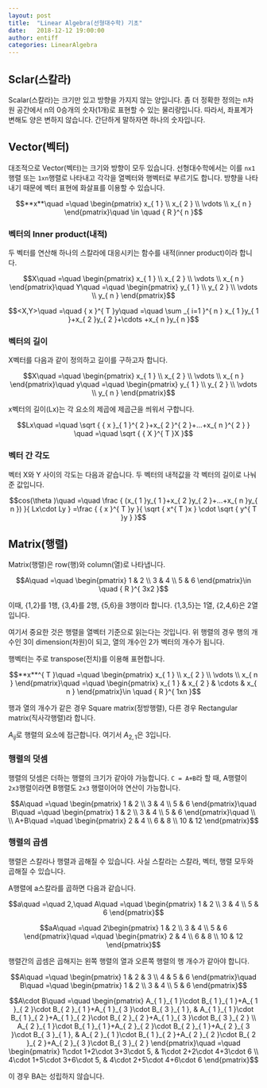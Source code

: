 ```yaml
---
layout: post
title:  "Linear Algebra(선형대수학) 기초"
date:   2018-12-12 19:00:00
author: entiff
categories: LinearAlgebra
---
```


## Sclar(스칼라)

Scalar(스칼라)는 크기만 있고 방향을 가지지 않는 양입니다. 좀 더 정확한 정의는 n차원 공간에서 n의 0승개의 숫자(1개)로 표현할 수 있는 물리량입니다. 따라서, 좌표계가 변해도 양은 변하지 않습니다. 간단하게 말하자면 하나의 숫자입니다.

## Vector(벡터)

대조적으로 Vector(벡터)는 크기와 방향이 모두 있습니다. 선형대수학에서는 이를 `nx1`행렬 또는 `1xn`행렬로 나타내고 각각을 열벡터와 행벡터로 부르기도 합니다. 방향을 나타내기 때문에 벡터 표현에 화살표를 이용할 수 있습니다.

$$**x**\quad =\quad \begin{pmatrix} x_{ 1 } \\ x_{ 2 } \\ \vdots  \\ x_{ n } \end{pmatrix}\quad \in \quad { R }^{ n }$$

### 벡터의 Inner product(내적)

두 벡터를 연산해 하나의 스칼라에 대응시키는 함수를 내적(inner product)이라 합니다.

$$X\quad =\quad \begin{pmatrix} x_{ 1 } \\ x_{ 2 } \\ \vdots  \\ x_{ n } \end{pmatrix}\quad Y\quad =\quad \begin{pmatrix} y_{ 1 } \\ y_{ 2 } \\ \vdots  \\ y_{ n } \end{pmatrix}$$

$$<X,Y>\quad =\quad { x }^{ T }y\quad =\quad \sum _{ i=1 }^{ n } x_{ 1 }y_{ 1 }+x_{ 2 }y_{ 2 }+\cdots +x_{ n }y_{ n }$$

### 벡터의 길이

X벡터를 다음과 같이 정의하고 길이를 구하고자 합니다.

$$X\quad =\quad \begin{pmatrix} x_{ 1 } \\ x_{ 2 } \\ \vdots  \\ x_{ n } \end{pmatrix}\quad y\quad =\quad \begin{pmatrix} y_{ 1 } \\ y_{ 2 } \\ \vdots  \\ y_{ n } \end{pmatrix}$$

x벡터의 길이(Lx)는 각 요소의 제곱에 제곱근을 씌워서 구합니다.

$$Lx\quad =\quad \sqrt { { x }_{ 1 }^{ 2 }+x_{ 2 }^{ 2 }+...+x_{ n }^{ 2 } } \quad =\quad \sqrt { { X }^{ T }X }$$

### 벡터 간 각도

벡터 X와 Y 사이의 각도는 다음과 같습니다. 두 벡터의 내적값을 각 벡터의 길이로 나눠준 값입니다.

$$cos(\theta )\quad =\quad \frac { (x_{ 1 }y_{ 1 }+x_{ 2 }y_{ 2 }+...+x_{ n }y_{ n }) }{ Lx\cdot Ly } =\frac { { x }^{ T }y }{ \sqrt { x^{ T }x } \cdot \sqrt { y^{ T }y }  }$$

## Matrix(행렬)

Matrix(행렬)은 row(행)와 column(열)로 나타냅니다.

$$A\quad =\quad \begin{pmatrix} 1 & 2 \\ 3 & 4 \\ 5 & 6 \end{pmatrix}\in \quad { R }^{ 3x2 }$$

이때, {1,2}를 1행, {3,4}를 2행, {5,6}을 3행이라 합니다.
{1,3,5}는 1열, {2,4,6}은 2열입니다.

여기서 중요한 것은 행렬을 열벡터 기준으로 읽는다는 것입니다.
위 행렬의 경우 행의 개수인 3이 dimension(차원)이 되고, 열의 개수인 2가 벡터의 개수가 됩니다.

행벡터는 주로 transpose(전치)를 이용해 표현합니다.

$$**x**^{ T }\quad =\quad \begin{pmatrix} x_{ 1 } \\ x_{ 2 } \\ \vdots  \\ x_{ n } \end{pmatrix}\quad =\quad \begin{pmatrix} x_{ 1 } & x_{ 2 } & \cdots  & x_{ n } \end{pmatrix}\in \quad { R }^{ 1xn }$$

행과 열의 개수가 같은 경우 Square matrix(정방행렬), 다른 경우 Rectangular matrix(직사각행렬)라 합니다.

${ A }_{ ij }$로 행렬의 요소에 접근합니다. 여기서 ${ A }_{ 2,1 }$은 3입니다.

### 행렬의 덧셈

행렬의 덧셈은 더하는 행렬의 크기가 같아야 가능합니다. `C = A+B`라 할 때, A행렬이 `2x3`행렬이라면 B행렬도 `2x3` 행렬이어야 연산이 가능합니다.

$$A\quad =\quad \begin{pmatrix} 1 & 2 \\ 3 & 4 \\ 5 & 6 \end{pmatrix}\quad B\quad =\quad \begin{pmatrix} 1 & 2 \\ 3 & 4 \\ 5 & 6 \end{pmatrix}\quad \\ \\ A+B\quad =\quad \begin{pmatrix} 2 & 4 \\ 6 & 8 \\ 10 & 12 \end{pmatrix}$$

### 행렬의 곱셈

행렬은 스칼라나 행렬과 곱해질 수 있습니다. 사실 스칼라는 스칼라, 벡터, 행렬 모두와 곱해질 수 있습니다.

A행렬에 a스칼라를 곱하면 다음과 같습니다.

$$a\quad =\quad 2,\quad A\quad =\quad \begin{pmatrix} 1 & 2 \\ 3 & 4 \\ 5 & 6 \end{pmatrix}$$

$$aA\quad =\quad 2\begin{pmatrix} 1 & 2 \\ 3 & 4 \\ 5 & 6 \end{pmatrix}\quad =\quad \begin{pmatrix} 2 & 4 \\ 6 & 8 \\ 10 & 12 \end{pmatrix}$$

행렬간의 곱셈은 곱해지는 왼쪽 행렬의 열과 오른쪽 행렬의 행 개수가 같아야 합니다.

$$A\quad =\quad \begin{pmatrix} 1 & 2 & 3 \\ 4 & 5 & 6 \end{pmatrix}\quad B\quad =\quad \begin{pmatrix} 1 & 2 \\ 3 & 4 \\ 5 & 6 \end{pmatrix}$$

$$A\cdot B\quad =\quad \begin{pmatrix} A_{ 1 }_{ 1 }\cdot B_{ 1 }_{ 1 }+A_{ 1 }_{ 2 }\cdot B_{ 2 }_{ 1 }+A_{ 1 }_{ 3 }\cdot B_{ 3 }_{ 1 }, & A_{ 1 }_{ 1 }\cdot B_{ 1 }_{ 2 }+A_{ 1 }_{ 2 }\cdot B_{ 2 }_{ 2 }+A_{ 1 }_{ 3 }\cdot B_{ 3 }_{ 2 } \\ A_{ 2 }_{ 1 }\cdot B_{ 1 }_{ 1 }+A_{ 2 }_{ 2 }\cdot B_{ 2 }_{ 1 }+A_{ 2 }_{ 3 }\cdot B_{ 3 }_{ 1 }, & A_{ 2 }_{ 1 }\cdot B_{ 1 }_{ 2 }+A_{ 2 }_{ 2 }\cdot B_{ 2 }_{ 2 }+A_{ 2 }_{ 3 }\cdot B_{ 3 }_{ 2 } \end{pmatrix}\quad =\quad \begin{pmatrix} 1\cdot 1+2\cdot 3+3\cdot 5, & 1\cdot 2+2\cdot 4+3\cdot 6 \\ 4\cdot 1+5\cdot 3+6\cdot 5, & 4\cdot 2+5\cdot 4+6\cdot 6 \end{pmatrix}$$

이 경우 BA는 성립하지 않습니다.
